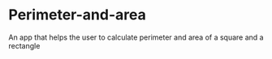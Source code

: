# Perimeter-and-area
An app that helps the user to calculate perimeter and area of a square and a rectangle
